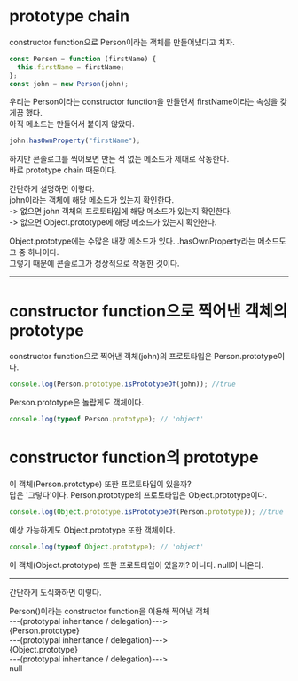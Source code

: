 # prototype chain

constructor function으로 Person이라는 객체를 만들어냈다고 치자.

```js
const Person = function (firstName) {
  this.firstName = firstName;
};
const john = new Person(john);
```

우리는 Person이라는 constructor function을 만들면서 firstName이라는 속성을 갖게끔 했다.  
아직 메소드는 만들어서 붙이지 않았다.

```js
john.hasOwnProperty("firstName");
```

하지만 콘솔로그를 찍어보면 만든 적 없는 메소드가 제대로 작동한다.  
바로 prototype chain 때문이다.

간단하게 설명하면 이렇다.  
john이라는 객체에 해당 메소드가 있는지 확인한다.  
-> 없으면 john 객체의 프로토타입에 해당 메소드가 있는지 확인한다.  
-> 없으면 Object.prototype에 해당 메소드가 있는지 확인한다.

Object.prototype에는 수많은 내장 메소드가 있다. .hasOwnProperty라는 메소드도 그 중 하나이다.  
그렇기 때문에 콘솔로그가 정상적으로 작동한 것이다.

---

# constructor function으로 찍어낸 객체의 prototype

constructor function으로 찍어낸 객체(john)의 프로토타입은 Person.prototype이다.

```js
console.log(Person.prototype.isPrototypeOf(john)); //true
```

Person.prototype은 놀랍게도 객체이다.

```js
console.log(typeof Person.prototype); // 'object'
```

# constructor function의 prototype

이 객체(Person.prototype) 또한 프로토타입이 있을까?  
답은 '그렇다'이다. Person.prototype의 프로토타입은 Object.prototype이다.

```js
console.log(Object.prototype.isPrototypeOf(Person.prototype)); //true
```

예상 가능하게도 Object.prototype 또한 객체이다.

```js
console.log(typeof Object.prototype); // 'object'
```

이 객체(Object.prototype) 또한 프로토타입이 있을까?
아니다. null이 나온다.

---

간단하게 도식화하면 이렇다.

Person()이라는 constructor function을 이용해 찍어낸 객체  
---(prototypal inheritance / delegation)--->  
{Person.prototype}  
---(prototypal inheritance / delegation)--->  
{Object.prototype}  
---(prototypal inheritance / delegation)--->  
null
